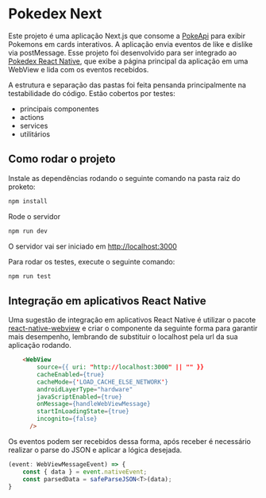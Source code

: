 # Pokedex Next
Este projeto é uma aplicação Next.js que consome a [PokeApi](<https://pokeapi.co/>) para exibir Pokemons em cards interativos. A aplicação envia eventos de like e dislike via postMessage. Esse projeto foi desenvolvido para ser integrado ao [Pokedex React Native](<https://github.com/guilhermeFCarvalho/pokedex-react-native>), que exibe a página principal da aplicação em uma WebView e lida com os eventos recebidos.

A estrutura e separação das pastas foi feita pensanda principalmente na testabilidade do código. Estão cobertos por testes:
* principais componentes
* actions 
* services 
* utilitários


## Como rodar o projeto

Instale as dependências rodando o seguinte comando na pasta raiz do proketo:

~~~bash
npm install
~~~

Rode o servidor

```bash
npm run dev
```
O servidor vai ser iniciado em [http://localhost:3000](http://localhost:3000) 


Para rodar os testes, execute o seguinte comando:

~~~bash
npm run test
~~~

## Integração em aplicativos React Native
Uma sugestão de integração em aplicativos React Native é utilizar o pacote [react-native-webview](<https://www.npmjs.com/package/react-native-webview>) e criar o componente da seguinte forma para garantir mais desempenho, lembrando de substituir o localhost pela url da sua aplicação rodando. 

~~~html
    <WebView
        source={{ uri: "http://localhost:3000" || "" }}
        cacheEnabled={true}
        cacheMode={'LOAD_CACHE_ELSE_NETWORK'}
        androidLayerType="hardware"
        javaScriptEnabled={true}
        onMessage={handleWebViewMessage}
        startInLoadingState={true}
        incognito={false}
      />
~~~

Os eventos podem ser recebidos dessa forma, após receber é necessário realizar o parse do JSON e aplicar a lógica desejada. 
~~~typescript
(event: WebViewMessageEvent) => {
    const { data } = event.nativeEvent;
    const parsedData = safeParseJSON<T>(data);
}
~~~
